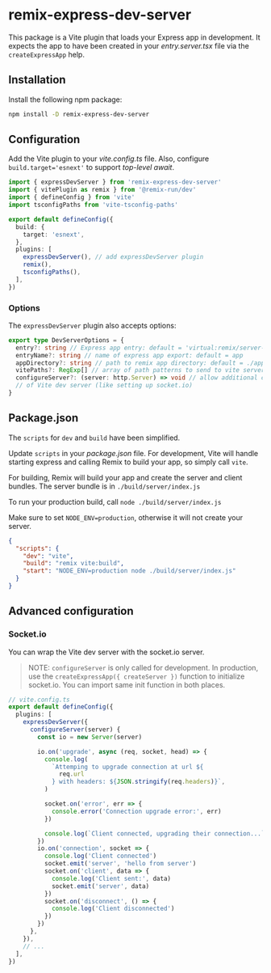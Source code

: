 # remix-express-dev-server

This package is a Vite plugin that loads your Express app in development. It
expects the app to have been created in your _entry.server.tsx_ file via the
`createExpressApp` help.

## Installation

Install the following npm package:

```bash
npm install -D remix-express-dev-server
```

## Configuration

Add the Vite plugin to your _vite.config.ts_ file. Also, configure
`build.target='esnext'` to support _top-level await_.

```ts
import { expressDevServer } from 'remix-express-dev-server'
import { vitePlugin as remix } from '@remix-run/dev'
import { defineConfig } from 'vite'
import tsconfigPaths from 'vite-tsconfig-paths'

export default defineConfig({
  build: {
    target: 'esnext',
  },
  plugins: [
    expressDevServer(), // add expressDevServer plugin
    remix(),
    tsconfigPaths(),
  ],
})
```

### Options

The `expressDevServer` plugin also accepts options:

```ts
export type DevServerOptions = {
  entry?: string // Express app entry: default = 'virtual:remix/server-build'
  entryName?: string // name of express app export: default = app
  appDirectory?: string // path to remix app directory: default = ./app
  vitePaths?: RegExp[] // array of path patterns to send to vite server: defeault = []
  configureServer?: (server: http.Server) => void // allow additional configuration
  // of Vite dev server (like setting up socket.io)
}
```

## Package.json

The `scripts` for `dev` and `build` have been simplified.

Update `scripts` in your _package.json_ file. For development, Vite will handle
starting express and calling Remix to build your app, so simply call `vite`.

For building, Remix will build your app and create the server and client bundles.
The server bundle is in `./build/server/index.js`

To run your production build, call `node ./build/server/index.js`

Make sure to set `NODE_ENV=production`, otherwise it will not create your server.

```json
{
  "scripts": {
    "dev": "vite",
    "build": "remix vite:build",
    "start": "NODE_ENV=production node ./build/server/index.js"
  }
}
```

## Advanced configuration

### Socket.io

You can wrap the Vite dev server with the socket.io server.

> NOTE: `configureServer` is only called for development. In production, use the
> `createExpressApp({ createServer })` function to initialize socket.io. You
> can import same init function in both places.

```ts
// vite.config.ts
export default defineConfig({
  plugins: [
    expressDevServer({
      configureServer(server) {
        const io = new Server(server)

        io.on('upgrade', async (req, socket, head) => {
          console.log(
            `Attemping to upgrade connection at url ${
              req.url
            } with headers: ${JSON.stringify(req.headers)}`,
          )

          socket.on('error', err => {
            console.error('Connection upgrade error:', err)
          })

          console.log(`Client connected, upgrading their connection...`)
        })
        io.on('connection', socket => {
          console.log('Client connected')
          socket.emit('server', 'hello from server')
          socket.on('client', data => {
            console.log('Client sent:', data)
            socket.emit('server', data)
          })
          socket.on('disconnect', () => {
            console.log('Client disconnected')
          })
        })
      },
    }),
    // ...
  ],
})
```
